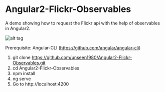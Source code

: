 # Angular2-Flickr-Observables
A demo showing how to request the Flickr api with the help of observables in Angular2.

![alt tag](https://github.com/unseen1980/Angular2-Flickr-Observables/raw/master/Angular%202%20Flickr%20observables(small).gif)

Prerequisite: Angular-CLI (https://github.com/angular/angular-cli)

1. git clone https://github.com/unseen1980/Angular2-Flickr-Observables.git
2. cd Angular2-Flickr-Observables
3. npm install
4. ng serve
5. Go to http://localhost:4200
